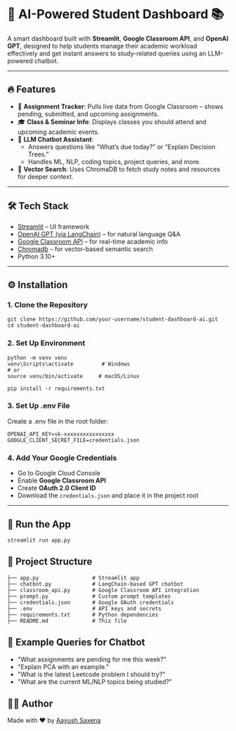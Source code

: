 # 🧠 AI-Powered Student Dashboard 📚

A smart dashboard built with **Streamlit**, **Google Classroom API**, and **OpenAI GPT**, designed to help students manage their academic workload effectively and get instant answers to study-related queries using an LLM-powered chatbot.

---

## 🔥 Features

- 📅 **Assignment Tracker**: Pulls live data from Google Classroom – shows pending, submitted, and upcoming assignments.
- 🎓 **Class & Seminar Info**: Displays classes you should attend and upcoming academic events.
- 💬 **LLM Chatbot Assistant**:
  - Answers questions like “What’s due today?” or “Explain Decision Trees.”
  - Handles ML, NLP, coding topics, project queries, and more.
- 🔎 **Vector Search**: Uses ChromaDB to fetch study notes and resources for deeper context.

---

## 🛠️ Tech Stack

- [Streamlit](https://streamlit.io/) – UI framework
- [OpenAI GPT (via LangChain)](https://openai.com/) – for natural language Q&A
- [Google Classroom API](https://developers.google.com/classroom) – for real-time academic info
- [Chromadb](https://www.trychroma.com/) – for vector-based semantic search
- Python 3.10+

---

## ⚙️ Installation

### 1. Clone the Repository

```
git clone https://github.com/your-username/student-dashboard-ai.git
cd student-dashboard-ai
```

### 2. Set Up Environment

```
python -m venv venv
venv\Scripts\activate         # Windows
# or
source venv/bin/activate     # macOS/Linux

pip install -r requirements.txt
```

### 3. Set Up .env File

Create a .env file in the root folder:

```
OPENAI_API_KEY=sk-xxxxxxxxxxxxxxxx
GOOGLE_CLIENT_SECRET_FILE=credentials.json
```

### 4. Add Your Google Credentials
- Go to Google Cloud Console
- Enable **Google Classroom API**
- Create **OAuth 2.0 Client ID**
- Download the `credentials.json` and place it in the project root

---

## 🚀 Run the App

```streamlit run app.py```

## 📁 Project Structure

```
├── app.py                 # Streamlit app
├── chatbot.py             # LangChain-based GPT chatbot
├── classroom_api.py       # Google Classroom API integration
├── prompt.py              # Custom prompt templates
├── credentials.json       # Google OAuth credentials
├── .env                   # API keys and secrets
├── requirements.txt       # Python dependencies
├── README.md              # This file
```

## 🎯 Example Queries for Chatbot
- "What assignments are pending for me this week?"
- "Explain PCA with an example."
- "What is the latest Leetcode problem I should try?"
- "What are the current ML/NLP topics being studied?"

## 👨‍🔬 Author
Made with ❤️ by [Aayush Saxena](https://www.linkedin.com/in/storytellingengineer/)
